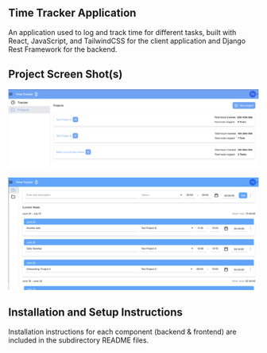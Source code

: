 ## Time Tracker Application

An application used to log and track time for different tasks, built with React, JavaScript, and TailwindCSS for the client application
and Django Rest Framework for the backend.

## Project Screen Shot(s)

![main](https://github.com/joshuagallenero/timetracker/blob/dev/img/main.png)

![projects](https://github.com/joshuagallenero/timetracker/blob/dev/img/projects.png)

## Installation and Setup Instructions

Installation instructions for each component (backend & frontend) are included in
the subdirectory README files.